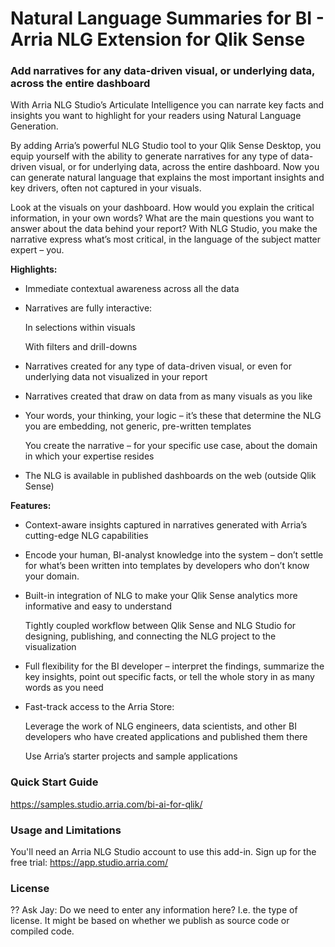 # Natural Language Summaries for BI - Arria NLG Extension for Qlik Sense

### Add narratives for any data-driven visual, or underlying data, across the entire dashboard

With Arria NLG Studio’s Articulate Intelligence you can narrate key facts and insights you want to highlight for your readers using Natural Language Generation.

By adding Arria’s powerful NLG Studio tool to your Qlik Sense Desktop, you equip yourself with the ability to generate narratives for any type of data-driven visual, or for underlying data, across the entire dashboard. Now you can generate natural language that explains the most important insights and key drivers, often not captured in your visuals.

Look at the visuals on your dashboard. How would you explain the critical information, in your own words? What are the main questions you want to answer about the data behind your report? With NLG Studio, you make the narrative express what’s most critical, in the language of the subject matter expert – you.

**Highlights:**

- Immediate contextual awareness across all the data

- Narratives are fully interactive:

   In selections within visuals
 
   With filters and drill-downs
- Narratives created for any type of data-driven visual, or even for underlying data not visualized in your report

- Narratives created that draw on data from as many visuals as you like

- Your words, your thinking, your logic – it’s these that determine the NLG you are embedding, not generic, pre-written templates

   You create the narrative – for your specific use case, about the domain in which your expertise resides
- The NLG is available in published dashboards on the web (outside Qlik Sense)

**Features:**

- Context-aware insights captured in narratives generated with Arria’s cutting-edge NLG capabilities

- Encode your human, BI-analyst knowledge into the system – don’t settle for what’s been written into templates by developers who don’t know your domain.

- Built-in integration of NLG to make your Qlik Sense analytics more informative and easy to understand

   Tightly coupled workflow between Qlik Sense and NLG Studio for designing, publishing, and connecting the NLG project to the visualization
- Full flexibility for the BI developer – interpret the findings, summarize the key insights, point out specific facts, or tell the whole story in as many words as you need

- Fast-track access to the Arria Store:

   Leverage the work of NLG engineers, data scientists, and other BI developers who have created applications and published them there

   Use Arria’s starter projects and sample applications


### Quick Start Guide
https://samples.studio.arria.com/bi-ai-for-qlik/

### Usage and Limitations
You'll need an Arria NLG Studio account to use this add-in. Sign up for the free trial: https://app.studio.arria.com/

### License
?? Ask Jay: Do we need to enter any information here? I.e. the type of license. It might be based on whether we publish as source code or compiled code. 
